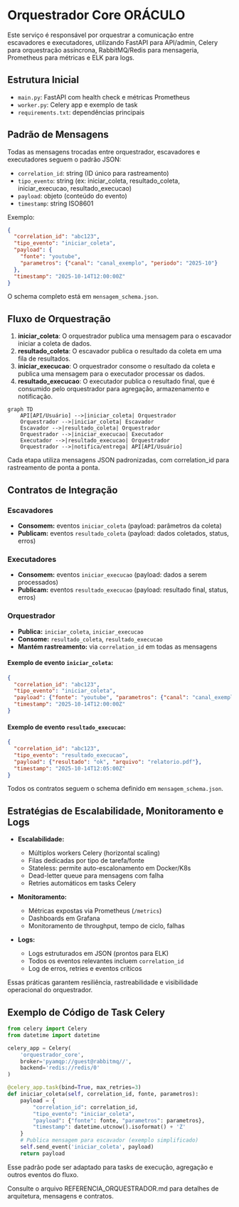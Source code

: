 # Orquestrador Core ORÁCULO

Este serviço é responsável por orquestrar a comunicação entre escavadores e executadores, utilizando FastAPI para API/admin, Celery para orquestração assíncrona, RabbitMQ/Redis para mensageria, Prometheus para métricas e ELK para logs.

## Estrutura Inicial
- `main.py`: FastAPI com health check e métricas Prometheus
- `worker.py`: Celery app e exemplo de task
- `requirements.txt`: dependências principais

## Padrão de Mensagens

Todas as mensagens trocadas entre orquestrador, escavadores e executadores seguem o padrão JSON:
- `correlation_id`: string (ID único para rastreamento)
- `tipo_evento`: string (ex: iniciar_coleta, resultado_coleta, iniciar_execucao, resultado_execucao)
- `payload`: objeto (conteúdo do evento)
- `timestamp`: string ISO8601

Exemplo:
```json
{
  "correlation_id": "abc123",
  "tipo_evento": "iniciar_coleta",
  "payload": {
    "fonte": "youtube",
    "parametros": {"canal": "canal_exemplo", "periodo": "2025-10"}
  },
  "timestamp": "2025-10-14T12:00:00Z"
}
```

O schema completo está em `mensagem_schema.json`.

## Fluxo de Orquestração

1. **iniciar_coleta**: O orquestrador publica uma mensagem para o escavador iniciar a coleta de dados.
2. **resultado_coleta**: O escavador publica o resultado da coleta em uma fila de resultados.
3. **iniciar_execucao**: O orquestrador consome o resultado da coleta e publica uma mensagem para o executador processar os dados.
4. **resultado_execucao**: O executador publica o resultado final, que é consumido pelo orquestrador para agregação, armazenamento e notificação.

```mermaid
graph TD
    API[API/Usuário] -->|iniciar_coleta| Orquestrador
    Orquestrador -->|iniciar_coleta| Escavador
    Escavador -->|resultado_coleta| Orquestrador
    Orquestrador -->|iniciar_execucao| Executador
    Executador -->|resultado_execucao| Orquestrador
    Orquestrador -->|notifica/entrega| API[API/Usuário]
```

Cada etapa utiliza mensagens JSON padronizadas, com correlation_id para rastreamento de ponta a ponta.

## Contratos de Integração

### Escavadores
- **Consomem:** eventos `iniciar_coleta` (payload: parâmetros da coleta)
- **Publicam:** eventos `resultado_coleta` (payload: dados coletados, status, erros)

### Executadores
- **Consomem:** eventos `iniciar_execucao` (payload: dados a serem processados)
- **Publicam:** eventos `resultado_execucao` (payload: resultado final, status, erros)

### Orquestrador
- **Publica:** `iniciar_coleta`, `iniciar_execucao`
- **Consome:** `resultado_coleta`, `resultado_execucao`
- **Mantém rastreamento:** via `correlation_id` em todas as mensagens

#### Exemplo de evento `iniciar_coleta`:
```json
{
  "correlation_id": "abc123",
  "tipo_evento": "iniciar_coleta",
  "payload": {"fonte": "youtube", "parametros": {"canal": "canal_exemplo"}},
  "timestamp": "2025-10-14T12:00:00Z"
}
```

#### Exemplo de evento `resultado_execucao`:
```json
{
  "correlation_id": "abc123",
  "tipo_evento": "resultado_execucao",
  "payload": {"resultado": "ok", "arquivo": "relatorio.pdf"},
  "timestamp": "2025-10-14T12:05:00Z"
}
```

Todos os contratos seguem o schema definido em `mensagem_schema.json`.

## Estratégias de Escalabilidade, Monitoramento e Logs

- **Escalabilidade:**
  - Múltiplos workers Celery (horizontal scaling)
  - Filas dedicadas por tipo de tarefa/fonte
  - Stateless: permite auto-escalonamento em Docker/K8s
  - Dead-letter queue para mensagens com falha
  - Retries automáticos em tasks Celery

- **Monitoramento:**
  - Métricas expostas via Prometheus (`/metrics`)
  - Dashboards em Grafana
  - Monitoramento de throughput, tempo de ciclo, falhas

- **Logs:**
  - Logs estruturados em JSON (prontos para ELK)
  - Todos os eventos relevantes incluem `correlation_id`
  - Log de erros, retries e eventos críticos

Essas práticas garantem resiliência, rastreabilidade e visibilidade operacional do orquestrador.

## Exemplo de Código de Task Celery

```python
from celery import Celery
from datetime import datetime

celery_app = Celery(
    'orquestrador_core',
    broker='pyamqp://guest@rabbitmq//',
    backend='redis://redis/0'
)

@celery_app.task(bind=True, max_retries=3)
def iniciar_coleta(self, correlation_id, fonte, parametros):
    payload = {
        "correlation_id": correlation_id,
        "tipo_evento": "iniciar_coleta",
        "payload": {"fonte": fonte, "parametros": parametros},
        "timestamp": datetime.utcnow().isoformat() + 'Z'
    }
    # Publica mensagem para escavador (exemplo simplificado)
    self.send_event('iniciar_coleta', payload)
    return payload
```

Esse padrão pode ser adaptado para tasks de execução, agregação e outros eventos do fluxo.

Consulte o arquivo REFERENCIA_ORQUESTRADOR.md para detalhes de arquitetura, mensagens e contratos.

